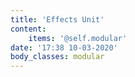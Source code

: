 ```yaml
---
title: 'Effects Unit'
content:
    items: '@self.modular'
date: '17:38 10-03-2020'
body_classes: modular
---
```


